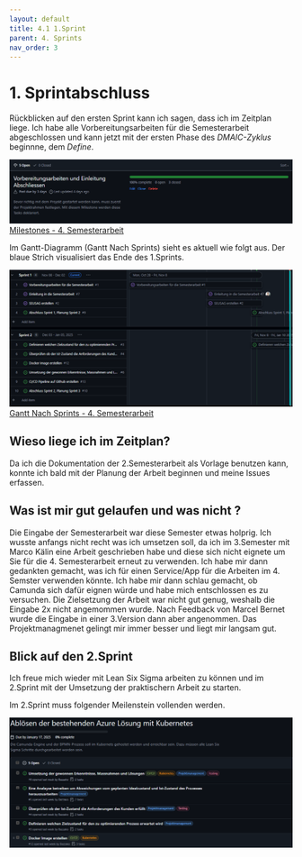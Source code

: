 ```yaml
---
layout: default
title: 4.1 1.Sprint
parent: 4. Sprints
nav_order: 3
---
```


# 1. Sprintabschluss

Rückblicken auf den ersten Sprint kann ich sagen, dass ich im Zeitplan liege. Ich habe alle Vorbereitungsarbeiten für die Semesterarbeit abgeschlossen und kann jetzt mit der ersten Phase des *DMAIC-Zyklus* beginnne, dem *Define*.

![Meilensteine](../ressources/bilder/1_Sprint_Milestone.png)
[Milestones - 4. Semesterarbeit](https://github.com/Bazzako/SemArb4-CD-und-Camunda-BPM/milestones)

Im Gantt-Diagramm (Gantt Nach Sprints) sieht es aktuell wie folgt aus. Der blaue Strich visualisiert das Ende des 1.Sprints.

![Gantt](../ressources/bilder/1_Sprint_Gantt.png)
[Gantt Nach Sprints - 4. Semesterarbeit](https://github.com/users/Bazzako/projects/6/views/4)

## Wieso liege ich im Zeitplan?

Da ich die Dokumentation der 2.Semesterarbeit als Vorlage benutzen kann, konnte ich bald mit der Planung der Arbeit beginnen und meine Issues erfassen.

## Was ist mir gut gelaufen und was nicht ?

Die Eingabe der Semesterarbeit war diese Semester etwas holprig. Ich wusste anfangs nicht recht was ich umsetzen soll, da ich im 3.Semester mit Marco Kälin eine Arbeit geschrieben habe und diese sich nicht eignete um Sie für die 4. Semesterarbeit erneut zu verwenden. Ich habe mir dann gedankten gemacht, was ich für einen Service/App für die Arbeiten im 4. Semster verwenden könnte. Ich habe mir dann schlau gemacht, ob Camunda sich dafür eignen würde und habe mich entschlossen es zu versuchen. Die Zielsetzung der Arbeit war nicht gut genug, weshalb die Eingabe 2x nicht angemommen wurde. Nach Feedback von Marcel Bernet wurde die Eingabe in einer 3.Version dann aber angenommen.
Das Projektmanagmenet gelingt mir immer besser und liegt mir langsam gut.

## Blick auf den 2.Sprint

Ich freue mich wieder mit Lean Six Sigma arbeiten zu können und im 2.Sprint mit der Umsetzung der praktischern Arbeit zu starten.

Im 2.Sprint muss folgender Meilenstein vollenden werden.

![Meilenstein 2.Sprint](../ressources/bilder/1_Sprint_Milestone_2Sprint.png)


